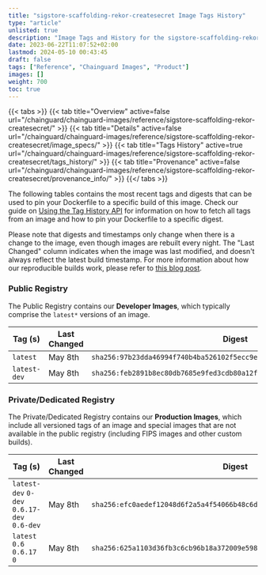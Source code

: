 ```yaml
---
title: "sigstore-scaffolding-rekor-createsecret Image Tags History"
type: "article"
unlisted: true
description: "Image Tags and History for the sigstore-scaffolding-rekor-createsecret Chainguard Image"
date: 2023-06-22T11:07:52+02:00
lastmod: 2024-05-10 00:43:45
draft: false
tags: ["Reference", "Chainguard Images", "Product"]
images: []
weight: 700
toc: true
---
```


{{< tabs >}}
{{< tab title="Overview" active=false url="/chainguard/chainguard-images/reference/sigstore-scaffolding-rekor-createsecret/" >}}
{{< tab title="Details" active=false url="/chainguard/chainguard-images/reference/sigstore-scaffolding-rekor-createsecret/image_specs/" >}}
{{< tab title="Tags History" active=true url="/chainguard/chainguard-images/reference/sigstore-scaffolding-rekor-createsecret/tags_history/" >}}
{{< tab title="Provenance" active=false url="/chainguard/chainguard-images/reference/sigstore-scaffolding-rekor-createsecret/provenance_info/" >}}
{{</ tabs >}}

The following tables contains the most recent tags and digests that can be used to pin your Dockerfile to a specific build of this image. Check our guide on [Using the Tag History API](/chainguard/chainguard-images/using-the-tag-history-api/) for information on how to fetch all tags from an image and how to pin your Dockerfile to a specific digest.

Please note that digests and timestamps only change when there is a change to the image, even though images are rebuilt every night. The "Last Changed" column indicates when the image was last modified, and doesn't always reflect the latest build timestamp. For more information about how our reproducible builds work, please refer to [this blog post](https://www.chainguard.dev/unchained/reproducing-chainguards-reproducible-image-builds).

### Public Registry
The Public Registry contains our **Developer Images**, which typically comprise the `latest*` versions of an image.

| Tag (s)       | Last Changed | Digest                                                                    |
|---------------|--------------|---------------------------------------------------------------------------|
|  `latest`     | May 8th      | `sha256:97b23dda46994f740b4ba526102f5ecc9ed5769fa311cad3389414c6b87f9a0e` |
|  `latest-dev` | May 8th      | `sha256:feb2891b8ec80db7685e9fed3cdb80a12fc8fd61219ba81c09572c974aa0a724` |


### Private/Dedicated Registry
The Private/Dedicated Registry contains our **Production Images**, which include all versioned tags of an image and special images that are not available in the public registry (including FIPS images and other custom builds).

| Tag (s)                                      | Last Changed | Digest                                                                    |
|----------------------------------------------|--------------|---------------------------------------------------------------------------|
|  `latest-dev` `0-dev` `0.6.17-dev` `0.6-dev` | May 8th      | `sha256:efc0aedef12048d6f2a5a4f54066b48c6d08da8708808cec4efb5485064010dc` |
|  `latest` `0.6` `0.6.17` `0`                 | May 8th      | `sha256:625a1103d36fb3c6cb96b18a372009e598ba41a9f7af79a7020b1ab423f49e5c` |

